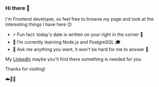 ### Hi there 👋

I'm Frontend developer, so feel free to browse my page and look at the interesting things I have here 😉

- ⚡ Fun fact: today's date is written on your right in the corner 🧘
- 🌱 I’m currently learning Node.js and PostgreSQL 🎓
- 💬 Ask me anything you want, it won't be hard for me to answer 🐣

My [LinkedIn](https://www.linkedin.com/in/gabriel-ugbaja-a14534263/) maybe you'll find there something is needed for you

Thanks for visiting!

☁️🤙💪

<!--
**allonsg/allonsg** is a ✨ _special_ ✨ repository because its `README.md` (this file) appears on your GitHub profile.

Here are some ideas to get you started:

- 🔭 I’m currently working on ...
- 🌱 I’m currently learning ...
- 👯 I’m looking to collaborate on ...
- 🤔 I’m looking for help with ...
- 💬 Ask me about ...
- 📫 How to reach me: ...
- 😄 Pronouns: ...
- ⚡ Fun fact: ...
-->
